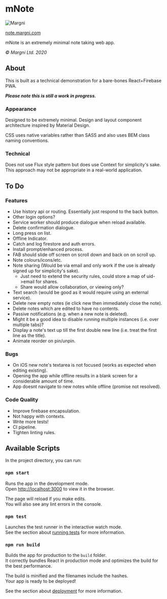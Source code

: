 # mNote

![Margni](https://circleci.com/gh/margni/note.svg?style=svg)

[note.margni.com](https://note.margni.com)

mNote is an extremely minimal note taking web app.

*© Margni Ltd. 2020*

## About

This is built as a technical demonstration for a bare-bones React+Firebase PWA.

***Please note this is still a work in progress.***

### Appearance

Designed to be extremely minimal. Design and layout component architecture inspired by Material Design.

CSS uses native variables rather than SASS and also uses BEM class naming conventions.

### Technical

Does not use Flux style pattern but does use Context for simplicity's sake. This approach may not be appropriate in a real-world application.

## To Do

### Features

- Use history api or routing. Essentially just respond to the back button.
- Other login options?
- Service worker should produce dialogue when reload available.
- Delete confirmation dialogue.
- Long press on list.
- Offline Indicator.
- Catch and log firestore and auth errors.
- Install prompt/enhanced process.
- FAB should slide off screen on scroll down and back on on scroll up.
- Note colours/icons/etc.
- Note sharing (Would be via email and only work if the use is already signed up for simplicity's sake).
  - Just need to extend the security rules, could store a map of uid->email for shares.
  - Share would allow collaboration, or viewing only?
- Text search (would be good as it would require using an external service).
- Delete new empty notes (ie click new then immediately close the note).
- Delete notes which are edited to have no contents.
- Passive notifications (e.g. when a new note is deleted).
- Might it be a good idea to disable running multiple instances (i.e. over multiple tabs)?
- Display a note's text up till the first double new line (i.e. treat the first line as the title).
- Animate reorder on pin/unpin.

### Bugs

- On iOS new note's textarea is not focused (works as expected when editing existing).
- Opening the app while offline results in a blank screen for a considerable amount of time.
- App doesnt navigate to new notes while offline (promise not resolved).

### Code Quality

- Improve firebase encapsulation.
- Not happy with contexts.
- Write more tests!
- CI pipeline.
- Tighten linting rules.

## Available Scripts

In the project directory, you can run:

### `npm start`

Runs the app in the development mode.<br />
Open [http://localhost:3000](http://localhost:3000) to view it in the browser.

The page will reload if you make edits.<br />
You will also see any lint errors in the console.

### `npm test`

Launches the test runner in the interactive watch mode.<br />
See the section about [running tests](https://facebook.github.io/create-react-app/docs/running-tests) for more information.

### `npm run build`

Builds the app for production to the `build` folder.<br />
It correctly bundles React in production mode and optimizes the build for the best performance.

The build is minified and the filenames include the hashes.<br />
Your app is ready to be deployed!

See the section about [deployment](https://facebook.github.io/create-react-app/docs/deployment) for more information.
